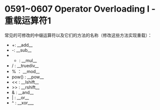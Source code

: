 # 0591~0607 Operator Overloading I - 重载运算符1
常见的可修改的中缀运算符以及它们的方法的名称（修改这些方法实现重载）：
 - +: \_\_add\_\_
 - -: \_\_sub\_\_
 - * : \_\_mul\_\_
 - / : \_\_truediv\_\_
 - % ： \_\_mod\_\_
 - pow() : \_\_pow\_\_
 - << : \_\_lshift\_\_
 - \>\> : \_\_rshift\_\_
 - & : \_\_and\_\_
 - | : \_\_or\_\_
 - ^ : \_\_xor\_\__
